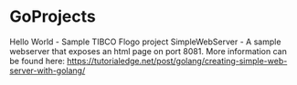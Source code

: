 # GoProjects

Hello World - Sample TIBCO Flogo project
SimpleWebServer - A sample webserver that exposes an html page on port 8081.  More information can be found here: https://tutorialedge.net/post/golang/creating-simple-web-server-with-golang/
